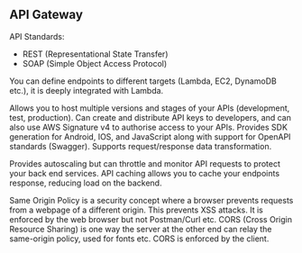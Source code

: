 ## API Gateway

API Standards:

- REST (Representational State Transfer)
- SOAP (Simple Object Access Protocol)

You can define endpoints to different targets (Lambda, EC2, DynamoDB etc.), it is deeply integrated with Lambda.

Allows you to host multiple versions and stages of your APIs (development, test, production). Can create and distribute API keys to developers, and can also use AWS Signature v4 to authorise access to your APIs. Provides SDK generation for Android, IOS, and JavaScript along with support for OpenAPI standards (Swagger). Supports request/response data transformation.

Provides autoscaling but can throttle and monitor API requests to protect your back end services. API caching allows you to cache your endpoints response, reducing load on the backend.

Same Origin Policy is a security concept where a browser prevents requests from a webpage of a different origin. This prevents XSS attacks. It is enforced by the web browser but not Postman/Curl etc. CORS (Cross Origin Resource Sharing) is one way the server at the other end can relay the same-origin policy, used for fonts etc. CORS is enforced by the client.

